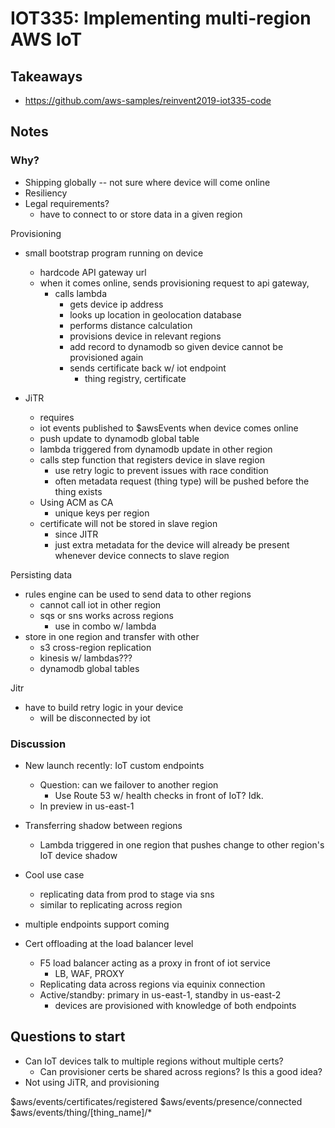# IOT335: Implementing multi-region AWS IoT

## Takeaways

- https://github.com/aws-samples/reinvent2019-iot335-code

## Notes

### Why?

- Shipping globally -- not sure where device will come online
- Resiliency
- Legal requirements?
  - have to connect to or store data in a given region

Provisioning

- small bootstrap program running on device

  - hardcode API gateway url
  - when it comes online, sends provisioning request to api gateway,
    - calls lambda
      - gets device ip address
      - looks up location in geolocation database
      - performs distance calculation
      - provisions device in relevant regions
      - add record to dynamodb so given device cannot be provisioned again
      - sends certificate back w/ iot endpoint
        - thing registry, certificate

- JiTR
  - requires
  - iot events published to \$awsEvents when device comes online
  - push update to dynamodb global table
  - lambda triggered from dynamodb update in other region
  - calls step function that registers device in slave region
    - use retry logic to prevent issues with race condition
    - often metadata request (thing type) will be pushed before the thing exists
  - Using ACM as CA
    - unique keys per region
  - certificate will not be stored in slave region
    - since JITR
    - just extra metadata for the device will already be present whenever device connects to slave region

Persisting data

- rules engine can be used to send data to other regions
  - cannot call iot in other region
  - sqs or sns works across regions
    - use in combo w/ lambda
- store in one region and transfer with other
  - s3 cross-region replication
  - kinesis w/ lambdas???
  - dynamodb global tables

Jitr

- have to build retry logic in your device
  - will be disconnected by iot

### Discussion

- New launch recently: IoT custom endpoints

  - Question: can we failover to another region
    - Use Route 53 w/ health checks in front of IoT? Idk.
  - In preview in us-east-1

- Transferring shadow between regions

  - Lambda triggered in one region that pushes change to other region's IoT device shadow

- Cool use case

  - replicating data from prod to stage via sns
  - similar to replicating across region

- multiple endpoints support coming

- Cert offloading at the load balancer level
  - F5 load balancer acting as a proxy in front of iot service
    - LB, WAF, PROXY
  - Replicating data across regions via equinix connection
  - Active/standby: primary in us-east-1, standby in us-east-2
    - devices are provisioned with knowledge of both endpoints

## Questions to start

- Can IoT devices talk to multiple regions without multiple certs?
  - Can provisioner certs be shared across regions? Is this a good idea?
- Not using JiTR, and provisioning

$aws/events/certificates/registered
$aws/events/presence/connected
\$aws/events/thing/[thing_name]/\*
